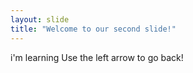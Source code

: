 ```yaml
---
layout: slide
title: "Welcome to our second slide!"
---
```

i'm learning
Use the left arrow to go back!
